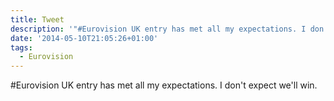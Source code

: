 ```yaml
---
title: Tweet
description: '"#Eurovision UK entry has met all my expectations. I don''t expect we''ll win."'
date: '2014-05-10T21:05:26+01:00'
tags:
  - Eurovision
---
```

#Eurovision UK entry has met all my expectations. I don't expect we'll win.
